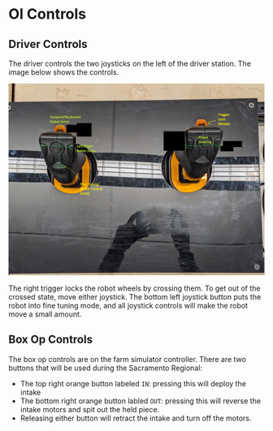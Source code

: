 # OI Controls

## Driver Controls
The driver controls the two joysticks on the left of the driver station. The image below shows the controls.

![Image](images/JoystickControls.png)

The right trigger locks the robot wheels by crossing them. To get out of the crossed state, move either joystick.
The bottom left joystick button puts the robot into fine tuning mode, and all joystick controls will make the robot move a small amount.

## Box Op Controls
The box op controls are on the farm simulator controller. There are two buttons that will be used during the Sacramento Regional:
* The top right orange button labeled `IN`: pressing this will deploy the intake
* The bottom right orange button labled `OUT`: pressing this will reverse the intake motors and spit out the held piece. 
* Releasing either button will retract the intake and turn off the motors.
